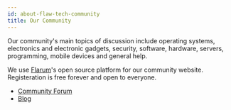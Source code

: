 ```yaml
---
id: about-flaw-tech-community
title: Our Community
---
```


Our community's main topics of discussion include operating systems, electronics and electronic gadgets, security, software, hardware, servers, programming, mobile devices and general help. 

We use [Flarum](https://flarum.org/)'s open source platform for our community website. Registeration is free forever and open to everyone.

- [Community Forum](https://flaw.tech)
- [Blog](https://dev.flaw.tech/blog)